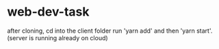 # web-dev-task
after cloning, cd into the client folder run 
      'yarn add'
and then 
      'yarn start'. (server is running already on cloud)
